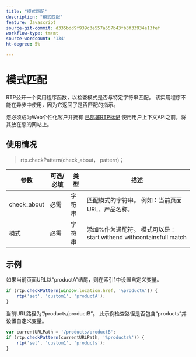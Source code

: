 ```yaml
---
title: "模式匹配"
description: "模式匹配"
feature: Javascript
source-git-commit: d335bdd9f939c3e557a557b43fb3f33934e13fef
workflow-type: tm+mt
source-wordcount: '134'
ht-degree: 5%

---
```



# 模式匹配

RTP公开一个实用程序函数，以检查模式是否与特定字符串匹配。 该实用程序不能在异步中使用，因为它返回了是否匹配的指示。

您必须成为Web个性化客户并拥有 [已部署RTP标记](https://experienceleague.adobe.com/en/docs/marketo/using/product-docs/web-personalization/rtp-tag-implementation/deploy-the-rtp-javascript) 使用用户上下文API之前，将其放在您的网站上。

## 使用情况

> rtp.checkPattern(check_about， pattern)；

| 参数 | 可选/必填 | 类型 | 描述 |
|---|---|---|---|
| check_about | 必需 | 字符串 | 匹配模式的字符串。 例如：当前页面URL、产品名称。 |
| 模式 | 必需 | 字符串 | 添加%作为通配符。 模式可以是：start withend withcontainsfull match |


## 示例

如果当前页面URL以“productA”结尾，则在索引1中设置自定义变量。

```javascript
if (rtp.checkPattern(window.location.href, '%productA')) {
    rtp('set', 'custom1', 'productA');
}
```

当前URL路径为“/products/productB”。 此示例检查路径是否包含“products”并设置自定义变量。

```javascript
var currentURLPath = '/products/productB';
if (rtp.checkPattern(currentURLPath, '%products%')) {
    rtp('set', 'custom1', 'products');
}
```

